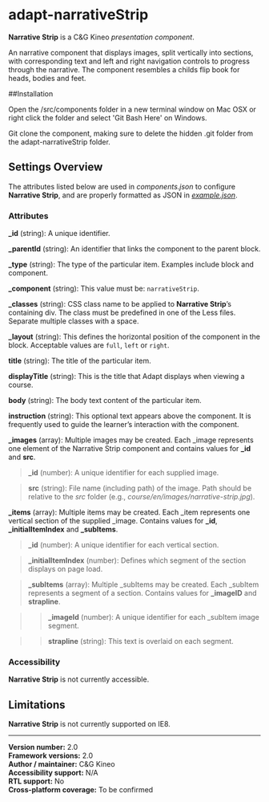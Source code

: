 # adapt-narrativeStrip

**Narrative Strip** is a C&G Kineo *presentation component*.

An narrative component that displays images, split vertically into sections, with corresponding text and left and right navigation controls to progress through the narrative. The component resembles a childs flip book for heads, bodies and feet.

##Installation

Open the /src/components folder in a new terminal window on Mac OSX or right click the folder and select 'Git Bash Here' on Windows.

Git clone the component, making sure to delete the hidden .git folder from the adapt-narrativeStrip folder.

## Settings Overview

The attributes listed below are used in *components.json* to configure **Narrative Strip**, and are properly formatted as JSON in [*example.json*](https://github.com/cgkineo/adapt-narrativeStrip/blob/master/example.json).

### Attributes

**_id** (string): A unique identifier.

**_parentId** (string): An identifier that links the component to the parent block.

**_type** (string): The type of the particular item. Examples include block and component.	

**_component** (string): This value must be: `narrativeStrip`.

**_classes** (string): CSS class name to be applied to **Narrative Strip**’s containing div. The class must be predefined in one of the Less files. Separate multiple classes with a space.

**_layout** (string): This defines the horizontal position of the component in the block. Acceptable values are `full`, `left` or `right`.

**title** (string): The title of the particular item.	

**displayTitle** (string): This is the title that Adapt displays when viewing a course.	

**body** (string): The body text content of the particular item.	

**instruction** (string): This optional text appears above the component. It is frequently used to
guide the learner’s interaction with the component.

**_images** (array): Multiple images may be created. Each _image represents one element of the Narrative Strip component and contains values for **_id** and **src**.

>**_id** (number): A unique identifier for each supplied image.

>**src** (string): File name (including path) of the image. Path should be relative to the *src* folder (e.g., *course/en/images/narrative-strip.jpg*).

**_items** (array): Multiple items may be created. Each _item represents one vertical section of the supplied _image. Contains values for **_id**, **_initialItemIndex** and **_subItems**.

>**_id** (number): A unique identifier for each vertical section.

>**_initialItemIndex** (number): Defines which segment of the section displays on page load.

>**_subItems** (array): Multiple _subItems may be created. Each _subItem represents a segment of a section. Contains values for **_imageID** and **strapline**.

>>**_imageId** (number): A unique identifier for each _subItem image segment.

>>**strapline** (string): This text is overlaid on each segment.


### Accessibility
**Narrative Strip** is not currently accessible.


## Limitations

**Narrative Strip** is not currently supported on IE8.


----------------------------
**Version number:**  2.0  
**Framework versions:** 2.0  
**Author / maintainer:** C&G Kineo  
**Accessibility support:** N/A  
**RTL support:** No  
**Cross-platform coverage:** To be confirmed
